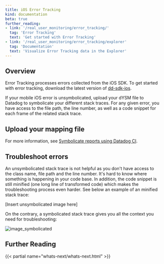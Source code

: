 ```yaml
---
title: iOS Error Tracking
kind: documentation
beta: true
further_reading:
- link: '/real_user_monitoring/error_tracking/'
  tag: 'Error Tracking'
  text: 'Get started with Error Tracking'
- link: '/real_user_monitoring/error_tracking/explorer'
  tag: 'Documentation'
  text: 'Visualize Error Tracking data in the Explorer'
---
```


## Overview

Error Tracking processes errors collected from the iOS SDK. To get started with error tracking, download the latest version of [dd-sdk-ios][1].

If your mobile iOS error is unsymbolicated, upload your dYSM file to Datadog to symbolicate your different stack traces. For any given error, you have access to the file path, the line number, as well as a code snippet for each frame of the related stack trace.

## Upload your mapping file

For more information, see [Symbolicate reports using Datadog CI][2].

## Troubleshoot errors

An unsymbolicated stack trace is not helpful as you don't have access to the class name, file path and the line number. It's hard to know where something is happening in your code base. In addition, the code snippet is still minified (one long line of transformed code) which makes the troubleshooting process even harder. See below an example of an minified stack trace:

[Insert unsymbolicated image here]

On the contrary, a symbolicated stack trace gives you all the context you need for troubleshooting:

![image_symbolicated][4]

[1]: https://github.com/DataDog/dd-sdk-ios
[2]: https:///real_user_monitoring/ios/crash_reporting/#symbolicate-reports-using-datadog-ci
[3]: https://raw.githubusercontent.com/DataDog/dd-sdk-ios/master/docs/images/unsymbolicated_stacktrace.png
[4]: https://raw.githubusercontent.com/DataDog/dd-sdk-ios/master/docs/images/symbolicated_stacktrace.png

## Further Reading

{{< partial name="whats-next/whats-next.html" >}}
